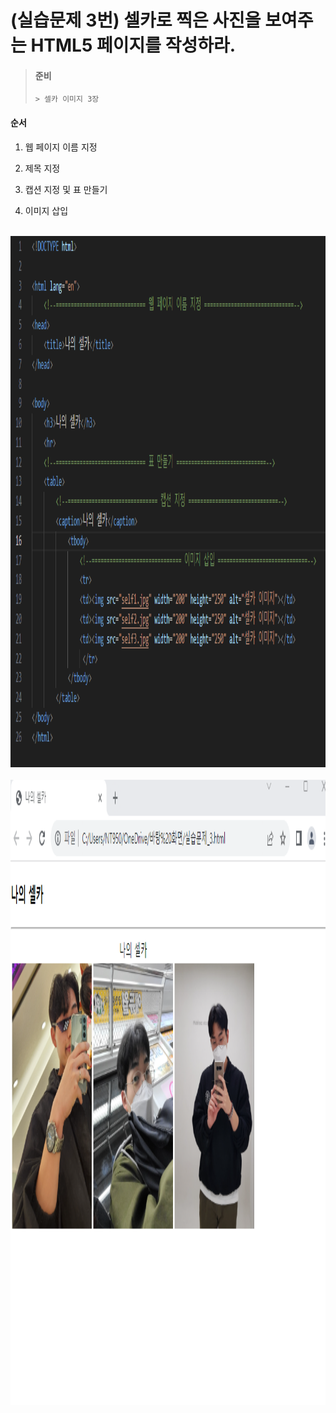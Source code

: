 # (실습문제 3번) 셀카로 찍은 사진을 보여주는 HTML5 페이지를 작성하라.

> #### 준비
> 
>     > 셀카 이미지 3장     
>

#### 순서

1. 웹 페이지 이름 지정

2. 제목 지정

3. 캡션 지정 및 표 만들기

4. 이미지 삽입

<br><img src="4.png" width="1000" height="850" title="px(픽셀) 크기 설정" alt="1번 이미지"></img><br/>
<br><img src="05.png" width="1200" height="1000" title="px(픽셀) 크기 설정" alt="1번 이미지"></img><br/>
